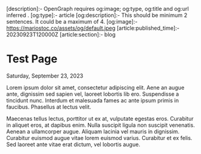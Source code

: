 [title]:- 
[description]:- OpenGraph requires og:image; og:type, og:title and og:url inferred .
[og:type]:- article
[og:description]:- This should be minimum 2 sentences. It could be a maximum of 4.
[og:image]:- https://mariostoc.co/assets/og/default.jpeg
[article:published_time]:- 20230923T120000Z
[article:section]:- blog



# Test Page
<p class="timestamp">Saturday, September 23, 2023</p>

Lorem ipsum dolor sit amet, consectetur adipiscing elit. Aene 
an augue ante, dignissim sed sapien vel, laoreet lobortis lib 
ero. Suspendisse a tincidunt nunc. Interdum et malesuada fames 
ac ante ipsum primis in faucibus. Phasellus at lectus velit. 

Maecenas tellus lectus, porttitor ut ex at, vulputate egestas 
eros. Curabitur in aliquet eros, at dapibus enim. Nulla 
suscipit ligula non suscipit venenatis. Aenean a ullamcorper 
augue. Aliquam lacinia vel mauris in dignissim. Curabitur 
euismod augue vitae lorem euismod varius. Curabitur et ex 
felis. Sed laoreet ante vitae erat dictum, vel lobortis augue.


